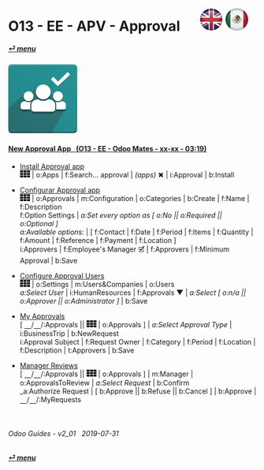 # O13 - EE - APV - Approval &nbsp;&nbsp;&nbsp;&nbsp; [![en-uk](/doc/img/en-uk_flag_button_small.png)](/en-uk/o13/ee/apv/en-uk-o13-ee-apv-approvals-guides.md) [ ![es-mx](/doc/img/es-mx_flag_button_small.png)](/es-mx/o13/ee/apv/es-mx-o13-ee-apv-approvals-guides.md)
#### [_&#x23CE; menu_](/es-mx/o13/ee/es-mx-o13-ee-guides-menu.md)  
### ![apv](/doc/img/approval.png)

#### [New Approval App&nbsp;&nbsp; (O13 - EE - Odoo Mates - xx-xx - 03:19)](https://youtube.com/embed/nG2Jk3oHDqc?autoplay=1&start=0&end=0&rel=0&nocount)<br>

- [Install Approval app](https://youtube.com/embed/nG2Jk3oHDqc?autoplay=1&start=0&end=30s&rel=0)  
![apps](/doc/img/apps.png) | o:Apps | f:Search... approval | _(apps)_ &#x2716; | i:Approval | b:Install  

- [Configurar Approval app](https://youtube.com/embed/nG2Jk3oHDqc?autoplay=1&start=30&end=1m5s&rel=0)  
![apps](/doc/img/apps.png) | o:Approvals | m:Configuration | o:Categories | b:Create | f:Name | f:Description  
f:Option Settings | _a:Set every option as [ o:No || o:Required || o:Optional ]_  
_a:Available options:_ | [ f:Contact | f:Date | f:Period | f:Items | f:Quantity | f:Amount | f:Reference | f:Payment | f:Location ]  
i:Approvers | f:Employee's Manager &#x1F5F9; | f:Approvers | f:Minimum Approval | b:Save  

- [Configure Approval Users](https://youtube.com/embed/nG2Jk3oHDqc?autoplay=1&start=2m19s&end=3m&rel=0)  
![apps](/doc/img/apps.png) | o:Settings | m:Users&Companies | o:Users  
_a:Select User_ | i:HumanResources | f:Approvals &#x25BC; | _a:Select \[ o:n/a || o:Approver || o:Administrator ]_ | b:Save  

- [My Approvals](https://youtube.com/embed/nG2Jk3oHDqc?autoplay=1&start=1m12s&end=1m44s&rel=0)  
\[ &#x23BD;/&#x23BD;/:Approvals || ![apps](/doc/img/apps.png) | o:Approvals ] | _a:Select Approval Type_ | i:BusinessTrip | b:NewRequest  
i:Approval Subject | f:Request Owner | f:Category | f:Period | f:Location | f:Description | t:Approvers | b:Save  

- [Manager Reviews](https://youtube.com/embed/nG2Jk3oHDqc?autoplay=1&start=1m45s&end=2m5s&rel=0)  
\[ &#x23BD;/&#x23BD;/:Approvals || ![apps](/doc/img/apps.png) | o:Approvals ] | m:Manager | o:ApprovalsToReview | _a:Select Request_ | b:Confirm  
_a:Authorize Request | \[ b:Approve || b:Refuse || b:Cancel ] | b:Approve | &#x23BD;/&#x23BD;/:MyRequests  

<br>

###### Odoo Guides - v2_01 &nbsp; 2019-07-31  
**[_&#x23CE; menu_](/es-mx/o13/ee/es-mx-o13-ee-guides-menu.md)**  

